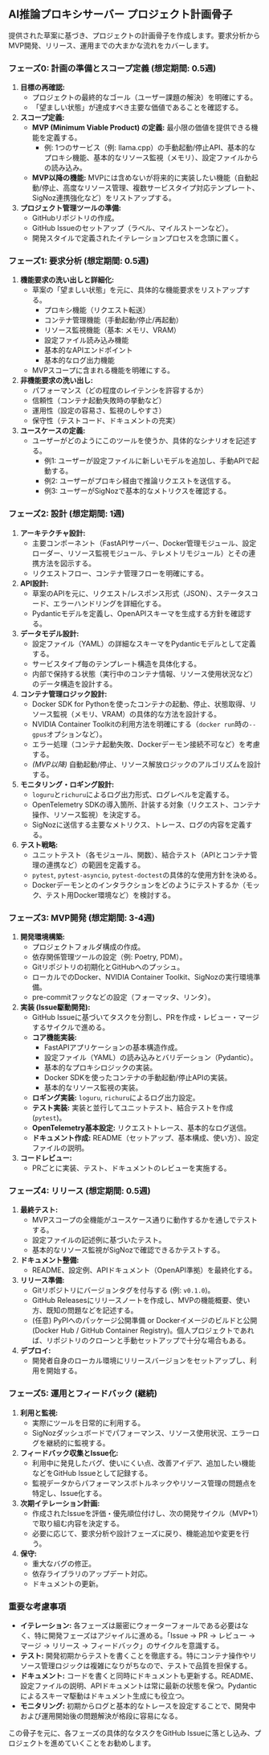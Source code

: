 ## AI推論プロキシサーバー プロジェクト計画骨子

提供された草案に基づき、プロジェクトの計画骨子を作成します。要求分析からMVP開発、リリース、運用までの大まかな流れをカバーします。

### フェーズ0: 計画の準備とスコープ定義 (想定期間: 0.5週)

1. **目標の再確認:**
    * プロジェクトの最終的なゴール（ユーザー課題の解決）を明確にする。
    * 「望ましい状態」が達成すべき主要な価値であることを確認する。
2. **スコープ定義:**
    * **MVP (Minimum Viable Product) の定義:** 最小限の価値を提供できる機能を定義する。
        * 例: 1つのサービス（例: llama.cpp）の手動起動/停止API、基本的なプロキシ機能、基本的なリソース監視（メモリ）、設定ファイルからの読み込み。
    * **MVP以降の機能:** MVPには含めないが将来的に実装したい機能（自動起動/停止、高度なリソース管理、複数サービスタイプ対応テンプレート、SigNoz連携強化など）をリストアップする。
3. **プロジェクト管理ツールの準備:**
    * GitHubリポジトリの作成。
    * GitHub Issueのセットアップ（ラベル、マイルストーンなど）。
    * 開発スタイルで定義されたイテレーションプロセスを念頭に置く。

### フェーズ1: 要求分析 (想定期間: 0.5週)

1. **機能要求の洗い出しと詳細化:**
    * 草案の「望ましい状態」を元に、具体的な機能要求をリストアップする。
        * プロキシ機能（リクエスト転送）
        * コンテナ管理機能（手動起動/停止/再起動）
        * リソース監視機能（基本: メモリ、VRAM）
        * 設定ファイル読み込み機能
        * 基本的なAPIエンドポイント
        * 基本的なログ出力機能
    * MVPスコープに含まれる機能を明確にする。
2. **非機能要求の洗い出し:**
    * パフォーマンス（どの程度のレイテンシを許容するか）
    * 信頼性（コンテナ起動失敗時の挙動など）
    * 運用性（設定の容易さ、監視のしやすさ）
    * 保守性（テストコード、ドキュメントの充実）
3. **ユースケースの定義:**
    * ユーザーがどのようにこのツールを使うか、具体的なシナリオを記述する。
        * 例1: ユーザーが設定ファイルに新しいモデルを追加し、手動APIで起動する。
        * 例2: ユーザーがプロキシ経由で推論リクエストを送信する。
        * 例3: ユーザーがSigNozで基本的なメトリクスを確認する。

### フェーズ2: 設計 (想定期間: 1週)

1. **アーキテクチャ設計:**
    * 主要コンポーネント（FastAPIサーバー、Docker管理モジュール、設定ローダー、リソース監視モジュール、テレメトリモジュール）とその連携方法を図示する。
    * リクエストフロー、コンテナ管理フローを明確にする。
2. **API設計:**
    * 草案のAPIを元に、リクエスト/レスポンス形式（JSON）、ステータスコード、エラーハンドリングを詳細化する。
    * Pydanticモデルを定義し、OpenAPIスキーマを生成する方針を確認する。
3. **データモデル設計:**
    * 設定ファイル（YAML）の詳細なスキーマをPydanticモデルとして定義する。
    * サービスタイプ毎のテンプレート構造を具体化する。
    * 内部で保持する状態（実行中のコンテナ情報、リソース使用状況など）のデータ構造を設計する。
4. **コンテナ管理ロジック設計:**
    * Docker SDK for Pythonを使ったコンテナの起動、停止、状態取得、リソース監視（メモリ、VRAM）の具体的な方法を設計する。
    * NVIDIA Container Toolkitの利用方法を明確にする（`docker run`時の`--gpus`オプションなど）。
    * エラー処理（コンテナ起動失敗、Dockerデーモン接続不可など）を考慮する。
    * *(MVP以降)* 自動起動/停止、リソース解放ロジックのアルゴリズムを設計する。
5. **モニタリング・ロギング設計:**
    * `loguru`と`richuru`によるログ出力形式、ログレベルを定義する。
    * OpenTelemetry SDKの導入箇所、計装する対象（リクエスト、コンテナ操作、リソース監視）を決定する。
    * SigNozに送信する主要なメトリクス、トレース、ログの内容を定義する。
6. **テスト戦略:**
    * ユニットテスト（各モジュール、関数）、結合テスト（APIとコンテナ管理の連携など）の範囲を定義する。
    * `pytest`, `pytest-asyncio`, `pytest-doctest`の具体的な使用方針を決める。
    * Dockerデーモンとのインタラクションをどのようにテストするか（モック、テスト用Docker環境など）を検討する。

### フェーズ3: MVP開発 (想定期間: 3-4週)

1. **開発環境構築:**
    * プロジェクトフォルダ構成の作成。
    * 依存関係管理ツールの設定（例: Poetry, PDM）。
    * Gitリポジトリの初期化とGitHubへのプッシュ。
    * ローカルでのDocker、NVIDIA Container Toolkit、SigNozの実行環境準備。
    * pre-commitフックなどの設定（フォーマッタ、リンタ）。
2. **実装 (Issue駆動開発):**
    * GitHub Issueに基づいてタスクを分割し、PRを作成・レビュー・マージするサイクルで進める。
    * **コア機能実装:**
        * FastAPIアプリケーションの基本構造作成。
        * 設定ファイル（YAML）の読み込みとバリデーション（Pydantic）。
        * 基本的なプロキシロジックの実装。
        * Docker SDKを使ったコンテナの手動起動/停止APIの実装。
        * 基本的なリソース監視の実装。
    * **ロギング実装:** `loguru`, `richuru`によるログ出力設定。
    * **テスト実装:** 実装と並行してユニットテスト、結合テストを作成 (`pytest`)。
    * **OpenTelemetry基本設定:** リクエストトレース、基本的なログ送信。
    * **ドキュメント作成:** README（セットアップ、基本構成、使い方）、設定ファイルの説明。
3. **コードレビュー:**
    * PRごとに実装、テスト、ドキュメントのレビューを実施する。

### フェーズ4: リリース (想定期間: 0.5週)

1. **最終テスト:**
    * MVPスコープの全機能がユースケース通りに動作するかを通しでテストする。
    * 設定ファイルの記述例に基づいたテスト。
    * 基本的なリソース監視がSigNozで確認できるかテストする。
2. **ドキュメント整備:**
    * README、設定例、APIドキュメント（OpenAPI準拠）を最終化する。
3. **リリース準備:**
    * Gitリポジトリにバージョンタグを付与する (例: `v0.1.0`)。
    * GitHub Releasesにリリースノートを作成し、MVPの機能概要、使い方、既知の問題などを記述する。
    * (任意) PyPIへのパッケージ公開準備 or Dockerイメージのビルドと公開 (Docker Hub / GitHub Container Registry)。個人プロジェクトであれば、リポジトリのクローンと手動セットアップで十分な場合もある。
4. **デプロイ:**
    * 開発者自身のローカル環境にリリースバージョンをセットアップし、利用を開始する。

### フェーズ5: 運用とフィードバック (継続)

1. **利用と監視:**
    * 実際にツールを日常的に利用する。
    * SigNozダッシュボードでパフォーマンス、リソース使用状況、エラーログを継続的に監視する。
2. **フィードバック収集とIssue化:**
    * 利用中に発見したバグ、使いにくい点、改善アイデア、追加したい機能などをGitHub Issueとして記録する。
    * 監視データからパフォーマンスボトルネックやリソース管理の問題点を特定し、Issue化する。
3. **次期イテレーション計画:**
    * 作成されたIssueを評価・優先順位付けし、次の開発サイクル（MVP+1）で取り組む内容を決定する。
    * 必要に応じて、要求分析や設計フェーズに戻り、機能追加や変更を行う。
4. **保守:**
    * 重大なバグの修正。
    * 依存ライブラリのアップデート対応。
    * ドキュメントの更新。

### 重要な考慮事項

* **イテレーション:** 各フェーズは厳密にウォーターフォールである必要はなく、特に開発フェーズはアジャイルに進める。「Issue -> PR -> レビュー -> マージ -> リリース -> フィードバック」のサイクルを意識する。
* **テスト:** 開発初期からテストを書くことを徹底する。特にコンテナ操作やリソース管理ロジックは複雑になりがちなので、テストで品質を担保する。
* **ドキュメント:** コードを書くと同時にドキュメントも更新する。README、設定ファイルの説明、APIドキュメントは常に最新の状態を保つ。Pydanticによるスキーマ駆動はドキュメント生成にも役立つ。
* **モニタリング:** 初期からログと基本的なトレースを設定することで、開発中および運用開始後の問題解決が格段に容易になる。

この骨子を元に、各フェーズの具体的なタスクをGitHub Issueに落とし込み、プロジェクトを進めていくことをお勧めします。
